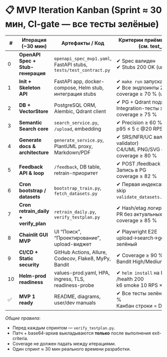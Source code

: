 # 📋 MVP Iteration Kanban (Sprint ≈ 30 мин, CI-gate — все тесты зелёные)

| #  | Итерация (~30 мин)                       | Артефакты / Код                                               | **Критерии приёмки + типы тестов** (см. test_plan.md)                                               | Статус |
|----|-----------------------------------------|--------------------------------------------------------------|-----------------------------------------------------------------------------------------------------|--------|
| 0  | **OpenAPI Spec + Stub-генерация**       | `openapi_spec_mvp1.yaml`, FastAPI stubs, `tests/test_contract.py` | ✔ Spec валиден <br>✔ Stubs 200 OK (unit)                                                            | WAIT |
| 1  | **Init + Skeleton API**                 | FastAPI app, docker-compose, Helm stub, интеграция stubs      | ✔ `make run` запускает стек <br>✔ Все эндпоинты 200 OK <br>coverage ≥ 70 % (unit)                   | WAIT |
| 2  | **DB + VectorStore**                    | PostgreSQL ORM, Alembic, Qdrant client                        | ✔ PG + Qdrant поднимаются <br>Integration-тесты зелёные <br>coverage ≥ 75 %                         | WAIT |
| 3  | **Semantic Search core**                | `search_service.py`, `/upload`, embedding                     | ✔ Precision ≥ 60 % (stub) <br>p95 ≤ 5 с @20 RPS (Locust)                                             | WAIT |
| 4  | **Generate docs & architecture**        | `generate_service.py`, PlantUML proxy, Markdown/PDF           | ✔ SRS/NFR/UC валидны (doc-validator) <br>C4/UML PNG/SVG создаются <br>coverage ≥ 80 %               | WAIT |
| 5  | **Feedback API & loop**                 | `/feedback`, DB table, retrain-приоритет                      | ✔ POST /feedback 204 <br>Запись в PG <br>coverage ≥ 82 %                                             | WAIT |
| 6  | **Cron bootstrap / datasets**           | `bootstrap_train.py`, `fetch_datasets.py`                     | ✔ Первая индексация OK, повтор — skip <br>`validate_datasets.py` зелёный                            | WAIT |
| 7  | **Cron retrain_daily + verify_plan**    | `retrain_daily.py`, `verify_testplan.py`                      | ✔ Hash/etag логируется <br>PR без актуальных тестов — ❌ <br>coverage ≥ 85 %                        | WAIT |
| 8  | **Chainlit GUI MVP**                    | UI “Поиск”, “Проектирование”, upload-виджет                   | ✔ Playwright E2E upload→search→generate→feedback зелёный                                            | WAIT |
| 9  | **CI/CD + Static security**             | GitHub Actions, Allure, Codecov, Flake8, MyPy, Bandit         | ✔ Coverage ≥ 90 % <br>Bandit High/Medium = 0                                                         | WAIT |
| 10 | **Helm-prod readiness**                 | values-prod.yaml, HPA, ingress, TLS, readiness-probe          | ✔ `helm install` на Kind OK <br>/health 200 <br>k6 smoke 10 RPS × 5 мин OK                           | WAIT |
| ✅ | **MVP 1 ready**                         | README, diagrams, user/dev manuals                            | ✔ Все тесты зелёные, coverage ≥ 90 % <br>Канбан строки = DONE                                        | — |

_Общие правила_:
* Перед каждым спринтом — `verify_testplan.py`.
* Патч + base64-архив выкладываются **только** после выполнения exit-criteria.
* Coverage не должен падать между итерациями.
* Один спринт ≈ 30 мин реального времени разработки.
